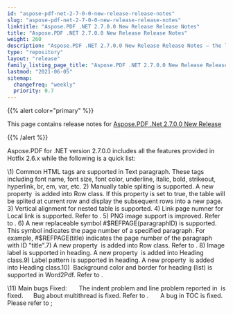 ```yaml
---
id: "aspose-pdf-net-2-7-0-0-new-release-release-notes"
slug: "aspose-pdf-net-2-7-0-0-new-release-release-notes"
linktitle: "Aspose.PDF .NET 2.7.0.0 New Release Release Notes"
title: "Aspose.PDF .NET 2.7.0.0 New Release Release Notes"
weight: 260
description: "Aspose.PDF .NET 2.7.0.0 New Release Release Notes – the latest updates and fixes."
type: "repository"
layout: "release"
family_listing_page_title: "Aspose.PDF .NET 2.7.0.0 New Release Release Notes"
lastmod: "2021-06-05"
sitemap:
  changefreq: "weekly"
  priority: 0.7
---
```


{{% alert color="primary" %}}

This page contains release notes for [Aspose.PDF .Net 2.7.0.0 New Release](https://releases.aspose.com/pdf/net/new-releases/aspose.pdf-.net-2.7.0.0-new-release/)

{{% /alert %}}

Aspose.PDF for .NET version 2.7.0.0 includes all the features provided in Hotfix 2.6.x while the following is a quick list:

\1) Common HTML tags are supported in Text paragraph. These tags including font name, font size, font color, underline, italic, bold, strikeout, hyperlink, br, em, var, etc. 2) Manually table spliting is supported. A new property  is added into Row class. If this property is set to true, the table will be splited at current row and display the subsequent rows into a new page. 3) Vertical alignment for nested table is supported. 4) Link page numner for Local link is supported. Refer to . 5) PNG image support is improved. Refer to . 6) A new replaceable symbol #$REFPAGE(paragraphID) is supported. This symbol indicates the page number of a specified paragraph. For example, #$REFPAGE(title) indicates the page number of the paragraph with ID "title".7) A new property  is added into Row class. Refer to . 8) Image label is supported in heading. A new property  is added into Heading class.9) Label pattern is supported in heading. A new property  is added into Heading class.10)  Background color and border for heading (list) is supported in Word2Pdf. Refer to .

\11) Main bugs Fixed:       The indent problem and line problem reported in  is fixed.      Bug about multithread is fixed. Refer to .       A bug in TOC is fixed. Please refer to ;


